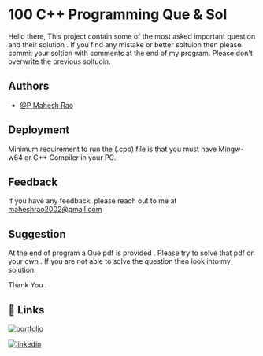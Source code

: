 
# 100 C++ Programming Que & Sol

Hello there, 
This project contain some of the most asked important question and their solution . 
If you find any mistake or better soltuion then please commit your soltion with comments at the end of my program. 
Please don't overwrite the previous soltuoin.

## Authors

- [@P Mahesh Rao](https://github.com/PMaheshRao)


## Deployment

Minimum requirement to run the (.cpp) file is that you must have Mingw-w64 or C++ Compiler in your PC.


## Feedback

If you have any feedback, please reach out to me at maheshrao2002@gmail.com


## Suggestion

At the end of program a Que pdf is provided . 
Please try to solve that pdf on your own .
If you are not able to solve the question then look into my solution.

Thank You .

## 🔗 Links

[![portfolio](https://img.shields.io/badge/my_portfolio-000?style=for-the-badge&logo=ko-fi&logoColor=white)](https://pmaheshrao.github.io/My-portfolio/)

[![linkedin](https://img.shields.io/badge/linkedin-0A66C2?style=for-the-badge&logo=linkedin&logoColor=white)](https://www.linkedin.com/in/p-mahesh-rao)
